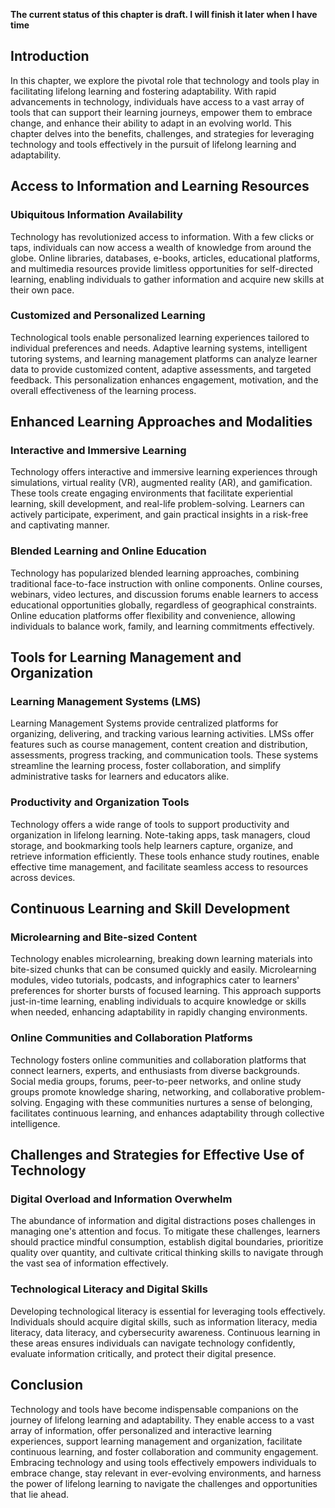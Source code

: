 **The current status of this chapter is draft. I will finish it later when I have time**

Introduction
------------

In this chapter, we explore the pivotal role that technology and tools play in facilitating lifelong learning and fostering adaptability. With rapid advancements in technology, individuals have access to a vast array of tools that can support their learning journeys, empower them to embrace change, and enhance their ability to adapt in an evolving world. This chapter delves into the benefits, challenges, and strategies for leveraging technology and tools effectively in the pursuit of lifelong learning and adaptability.

Access to Information and Learning Resources
--------------------------------------------

### Ubiquitous Information Availability

Technology has revolutionized access to information. With a few clicks or taps, individuals can now access a wealth of knowledge from around the globe. Online libraries, databases, e-books, articles, educational platforms, and multimedia resources provide limitless opportunities for self-directed learning, enabling individuals to gather information and acquire new skills at their own pace.

### Customized and Personalized Learning

Technological tools enable personalized learning experiences tailored to individual preferences and needs. Adaptive learning systems, intelligent tutoring systems, and learning management platforms can analyze learner data to provide customized content, adaptive assessments, and targeted feedback. This personalization enhances engagement, motivation, and the overall effectiveness of the learning process.

Enhanced Learning Approaches and Modalities
-------------------------------------------

### Interactive and Immersive Learning

Technology offers interactive and immersive learning experiences through simulations, virtual reality (VR), augmented reality (AR), and gamification. These tools create engaging environments that facilitate experiential learning, skill development, and real-life problem-solving. Learners can actively participate, experiment, and gain practical insights in a risk-free and captivating manner.

### Blended Learning and Online Education

Technology has popularized blended learning approaches, combining traditional face-to-face instruction with online components. Online courses, webinars, video lectures, and discussion forums enable learners to access educational opportunities globally, regardless of geographical constraints. Online education platforms offer flexibility and convenience, allowing individuals to balance work, family, and learning commitments effectively.

Tools for Learning Management and Organization
----------------------------------------------

### Learning Management Systems (LMS)

Learning Management Systems provide centralized platforms for organizing, delivering, and tracking various learning activities. LMSs offer features such as course management, content creation and distribution, assessments, progress tracking, and communication tools. These systems streamline the learning process, foster collaboration, and simplify administrative tasks for learners and educators alike.

### Productivity and Organization Tools

Technology offers a wide range of tools to support productivity and organization in lifelong learning. Note-taking apps, task managers, cloud storage, and bookmarking tools help learners capture, organize, and retrieve information efficiently. These tools enhance study routines, enable effective time management, and facilitate seamless access to resources across devices.

Continuous Learning and Skill Development
-----------------------------------------

### Microlearning and Bite-sized Content

Technology enables microlearning, breaking down learning materials into bite-sized chunks that can be consumed quickly and easily. Microlearning modules, video tutorials, podcasts, and infographics cater to learners' preferences for shorter bursts of focused learning. This approach supports just-in-time learning, enabling individuals to acquire knowledge or skills when needed, enhancing adaptability in rapidly changing environments.

### Online Communities and Collaboration Platforms

Technology fosters online communities and collaboration platforms that connect learners, experts, and enthusiasts from diverse backgrounds. Social media groups, forums, peer-to-peer networks, and online study groups promote knowledge sharing, networking, and collaborative problem-solving. Engaging with these communities nurtures a sense of belonging, facilitates continuous learning, and enhances adaptability through collective intelligence.

Challenges and Strategies for Effective Use of Technology
---------------------------------------------------------

### Digital Overload and Information Overwhelm

The abundance of information and digital distractions poses challenges in managing one's attention and focus. To mitigate these challenges, learners should practice mindful consumption, establish digital boundaries, prioritize quality over quantity, and cultivate critical thinking skills to navigate through the vast sea of information effectively.

### Technological Literacy and Digital Skills

Developing technological literacy is essential for leveraging tools effectively. Individuals should acquire digital skills, such as information literacy, media literacy, data literacy, and cybersecurity awareness. Continuous learning in these areas ensures individuals can navigate technology confidently, evaluate information critically, and protect their digital presence.

Conclusion
----------

Technology and tools have become indispensable companions on the journey of lifelong learning and adaptability. They enable access to a vast array of information, offer personalized and interactive learning experiences, support learning management and organization, facilitate continuous learning, and foster collaboration and community engagement. Embracing technology and using tools effectively empowers individuals to embrace change, stay relevant in ever-evolving environments, and harness the power of lifelong learning to navigate the challenges and opportunities that lie ahead.

